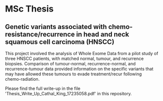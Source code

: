 # MSc Thesis

## Genetic variants associated with chemo-resistance/recurrence in head and neck squamous cell carcinoma (HNSCC)

This project involved the analysis of Whole Exome Data from a pilot study of three HNSCC patients, with matched normal, tumour, and recurrence biopsies. Comparison of tumour-normal, recurrence-normal, and recurrence-tumour data provided information on the specific variants that may have allowed these tumours to evade treatment/recur following chemo-radiation.

Please find the full write-up in the file 'Thesis_Write_Up_Cathal_King_17235058.pdf' in this repository.
